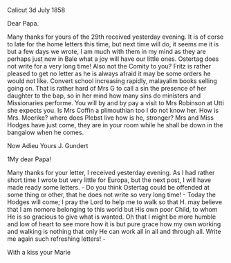  Calicut 3d July 1858

Dear Papa.

Many thanks for yours of the 29th received yesterday evening. It is of corse to late for the home letters this time, but next time will do, it seems me it is but a few days we wrote, I am much with them in my mind as they are perhaps just new in Bale what a joy will have our little ones. Ostertag does not write for a very long time! Also not the Comity to you? Fritz is rather pleased to get no letter as he is always afraid it may be some orders he would not like. Convert school increasing rapidly, malayalim books selling going on. That is rather hard of Mrs G to call a sin the presence of her daughter to the bap, so in her mind how many sins do ministers and Missionaries performe. You will by and by pay a visit to Mrs Robinson at Utti she expects you. Is Mrs Coffin a plimouthian too I do not know her. How is Mrs. Moerike? where does Plebst live how is he, stronger? Mrs and Miss Hodges have just come, they are in your room while he shall be down in the bangalow when he comes.

Now Adieu
 Yours J. Gundert



1My dear Papa!

Many thanks for your letter, I received yesterday evening. As I had rather short time I wrote but very little for Europa, but the next post, I will have made ready some letters. - Do you think Ostertag could be offended at some thing or other, that he does not write so very long time! - Today the Hodges will come; I pray the Lord to help me to walk so that H. may believe that I am nomore belonging to this world but His own poor Child, to whom He is so gracious to give what is wanted. Oh that I might be more humble and low of heart to see more how it is but pure grace how my own working and walking is nothing that only He can work all in all and through all. Write me again such refreshing letters! -

With a kiss
 your Marie

